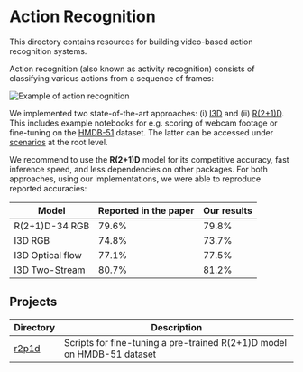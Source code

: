 # Action Recognition

This directory contains resources for building video-based action recognition systems.

Action recognition (also known as activity recognition) consists of classifying various actions from a sequence of frames:

![](./media/action_recognition2.gif "Example of action recognition")

We implemented two state-of-the-art approaches: (i) [I3D](https://arxiv.org/pdf/1705.07750.pdf) and (ii) [R(2+1)D](https://arxiv.org/abs/1711.11248). This includes example notebooks for e.g. scoring of webcam footage or fine-tuning on the [HMDB-51](http://serre-lab.clps.brown.edu/resource/hmdb-a-large-human-motion-database/) dataset. The latter can be accessed under [scenarios](../scenarios) at the root level.

We recommend to use the **R(2+1)D** model for its competitive accuracy, fast inference speed, and less dependencies on other packages. For both approaches, using our implementations, we were able to reproduce reported accuracies:

| Model | Reported in the paper | Our results |
| ------- | -------| ------- |
| R(2+1)D-34 RGB | 79.6% | 79.8% |
| I3D RGB | 74.8% | 73.7% |
| I3D Optical flow | 77.1% | 77.5% |
| I3D Two-Stream | 80.7% | 81.2% |


## Projects

| Directory |  Description |
| -------- |  ----------- |
| [r2p1d](r2p1d)  | Scripts for fine-tuning a pre-trained R(2+1)D model on HMDB-51 dataset
